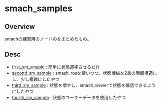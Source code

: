 # smach_samples
## Overview<br>
smachの練習用のノードのをまとめたもの。
## Desc
- [first_sm_smaple](https://github.com/KIT-Happy-Robot/mc_education/blob/main/ros_melodic/smach_samples/src/first_sm_sample.py) : 簡単に状態遷移させるだけ
- [second_sm_sample](https://github.com/KIT-Happy-Robot/に下だけmc_education/blob/main/ros_melodic/smach_samples/src/second_sm_sample.py) : smash_rosを使いつつ、状態機械を2重の階層構造にし、少し複雑にしたやつ
- [third_sm_sample](https://github.com/KIT-Happy-Robot/mc_education/blob/main/ros_melodic/smach_samples/src/third_sm_sample.py) : 状態を増やし、smach_viewerで状態を確認できるようにしたやつ
- [fourth_sm_sample](https://github.com/KIT-Happy-Robot/mc_education/blob/main/ros_melodic/smach_samples/src/fourth_sm_sample.py) : 状態のユーザーデータを使用したやつ
